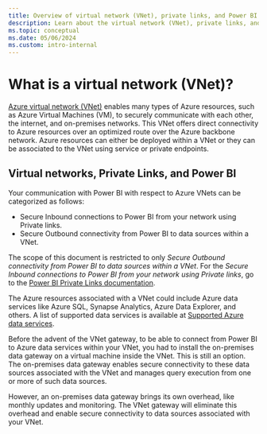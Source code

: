 ```yaml
---
title: Overview of virtual network (VNet), private links, and Power BI
description: Learn about the virtual network (VNet), private links, and Power BI.
ms.topic: conceptual
ms.date: 05/06/2024
ms.custom: intro-internal
---
```


# What is a virtual network (VNet)?

[Azure virtual network (VNet)](/azure/virtual-network/virtual-networks-overview) enables many types of Azure resources, such as Azure Virtual Machines (VM), to securely communicate with each other, the internet, and on-premises networks. This VNet offers direct connectivity to Azure resources over an optimized route over the Azure backbone network. Azure resources can either be deployed within a VNet or they can be associated to the VNet using service or private endpoints.  

## Virtual networks, Private Links, and Power BI

Your communication with Power BI with respect to Azure VNets can be categorized as follows:

- Secure Inbound connections to Power BI from your network using Private links.
- Secure Outbound connectivity from Power BI to data sources within a VNet.

The scope of this document is restricted to only *Secure Outbound connectivity from Power BI to data sources within a VNet*. For the *Secure Inbound connections to Power BI from your network using Private links*, go to the [Power BI Private Links documentation](/power-bi/admin/service-security-private-links).

The Azure resources associated with a VNet could include Azure data services like Azure SQL, Synapse Analytics, Azure Data Explorer, and others. A list of supported data services is available at [Supported Azure data services](use-data-gateways-sources-power-bi.md#supported-azure-data-services).

Before the advent of the VNet gateway, to be able to connect from Power BI to Azure data services within your VNet, you had to install the on-premises data gateway on a virtual machine inside the VNet. This is still an option. The on-premises data gateway enables secure connectivity to these data sources associated with the VNet and manages query execution from one or more of such data sources.

However, an on-premises data gateway brings its own overhead, like monthly updates and monitoring. The VNet gateway will eliminate this overhead and enable secure connectivity to data sources associated with your VNet.
